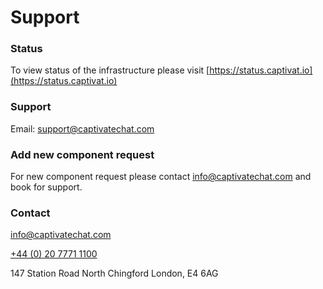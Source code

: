 # Support

### Status

To view status of the infrastructure please visit [https://status.captivat.io](https://status.captivat.io)

### Support

Email: support@captivatechat.com

### Add new component request

For new component request please contact info@captivatechat.com and book for support.

### Contact

info@captivatechat.com

[+44 (0) 20 7771 1100](tel:+44%20\(0\)%2020%207771%201100)

147 Station Road North Chingford London, E4 6AG

